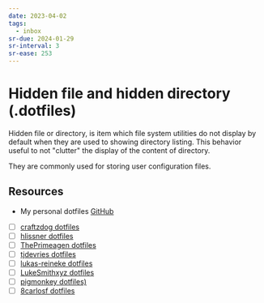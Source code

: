 ```yaml
---
date: 2023-04-02
tags:
  - inbox
sr-due: 2024-01-29
sr-interval: 3
sr-ease: 253
---
```


# Hidden file and hidden directory (.dotfiles)

Hidden file or directory, is item which file system utilities do not display by
default when they are used to showing directory listing. This behavior useful to
not "clutter" the display of the content of directory.

They are commonly used for storing user configuration files.

## Resources

- My personal dotfiles [GitHub](https://github.com/inom-Turdikulov/dotfiles)
- [ ] [craftzdog dotfiles](https://github.com/craftzdog/dotfiles-public)
- [ ] [hlissner dotfiles](https://github.com/hlissner/dotfiles)
- [ ] [ThePrimeagen dotfiles](https://github.com/ThePrimeagen/.dotfiles)
- [ ] [tjdevries dotfiles](https://github.com/tjdevries/config_manager)
- [ ] [lukas-reineke dotfiles](https://github.com/lukas-reineke/dotfiles)
- [ ] [LukeSmithxyz dotfiles](https://github.com/LukeSmithxyz/voidrice)
- [ ] [pigmonkey dotfiles)](https://github.com/pigmonkey/dotfiles)
- [ ] [8carlosf dotfiles](https://github.com/8carlosf/dotfiles)
